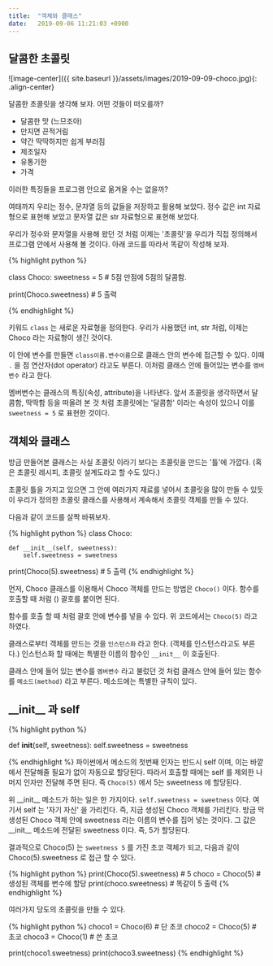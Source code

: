 ```yaml
---
title:  "객체와 클래스"
date:   2019-09-06 11:21:03 +0900
---
```


## 달콤한 초콜릿

![image-center]({{ site.baseurl }}/assets/images/2019-09-09-choco.jpg){: .align-center}

달콤한 초콜릿을 생각해 보자. 어떤 것들이 떠오를까?
* 달콤한 맛 (느므조아)
* 만지면 끈적거림
* 약간 딱딱하지만 쉽게 부러짐
* 제조일자
* 유통기한
* 가격

이러한 특징들을 프로그램 안으로 옮겨올 수는 없을까?

여태까지 우리는 정수, 문자열 등의 값들을 저장하고 활용해 보았다.
정수 값은 int 자료형으로 표현해 보았고 문자열 값은 str 자료형으로 표현해 보았다.

우리가 정수와 문자열을 사용해 왔던 것 처럼
이제는 '초콜릿'을 우리가 직접 정의해서 프로그램 안에서 사용해 볼 것이다.
아래 코드를 따라서 똑같이 작성해 보자.

{% highlight python %}

class Choco:
    sweetness = 5 # 5점 만점에 5점의 달콤함.

print(Choco.sweetness) # 5 출력

{% endhighlight %}

키워드 `class` 는 새로운 자료형을 정의한다. 우리가 사용했던 int, str
처럼, 이제는 Choco 라는 자료형이 생긴 것이다. 

이 안에 변수를 만들면
`class이름.변수이름`으로 클래스 안의 변수에 접근할 수 있다.
이때 `.` 을 점 연산자(dot operator) 라고도 부른다.
이처럼 클래스 안에 들어있는 변수를 `멤버변수` 라고 한다. 

멤버변수는 클래스의 특징(속성, attribute)을 나타낸다. 
앞서 초콜릿을 생각하면서 달콤함, 딱딱함 등을 떠올려 본 것 처럼
초콜릿에는 '달콤함' 이라는 속성이 있으니 이를 `sweetness = 5` 로 표현한 것이다. 


## 객체와 클래스
방금 만들어본 클래스는 사실 초콜릿 이라기 보다는 초콜릿을 만드는 '틀'에
가깝다. (혹은 초콜릿 레시피, 초콜릿 설계도라고 할 수도 있다.)

초콜릿 틀을 가지고 있으면 그 안에 여러가지 재료를 넣어서 초콜릿을 많이 만들 수 있듯이
우리가 정의한 초콜릿 클래스를 사용해서 계속해서 초콜릿 객체를 만들 수 있다.

다음과 같이 코드를 살짝 바꿔보자.

{% highlight python %}
class Choco:

    def __init__(self, sweetness):
        self.sweetness = sweetness

print(Choco(5).sweetness) # 5 출력
{% endhighlight %}

먼저, Choco 클래스를 이용해서 Choco 객체를 만드는 방법은 `Choco()` 이다.
함수를 호출할 때 처럼 () 괄호를 붙이면 된다.

함수를 호출 할 때 처럼 괄호 안에 변수를 넣을 수 있다. 위 코드에서는
`Choco(5)` 라고 하였다.

클래스로부터 객체를 만드는 것을 `인스턴스화` 라고 한다. (객체를 인스턴스라고도 부른다.) 
인스턴스화 할 때에는 특별한 이름의 함수인 `__init__` 이 호출된다.

클래스 안에 들어 있는 변수를 `멤버변수` 라고 불렀던 것 처럼 클래스 안에 들어 있는
함수를 `메소드(method)` 라고 부른다. 메소드에는 특별한 규칙이 있다.

## \_\_init\_\_ 과 self

{% highlight python %}

def __init__(self, sweetness):
    self.sweetness = sweetness

{% endhighlight %}
파이썬에서 메소드의 첫번째 인자는 반드시 self 이며, 이는 바깥에서 전달해줄 필요가 없이
자동으로 할당된다. 따라서 호출할 때에는 self 를 제외한 나머지 인자만 전달해 주면 된다.
즉 `Choco(5)` 에서 5는 sweetness 에 할당된다.

위 \_\_init\_\_ 메소드가 하는 일은 한 가지이다. `self.sweetness = sweetness` 이다.
여기서 self 는 '자기 자신' 을 가리킨다. 즉, 지금 생성된 Choco 객체를 가리킨다. 
방금 막 생성된 Choco 객체 안에 sweetness 라는 이름의
변수를 집어 넣는 것이다. 그 값은 \_\_init\_\_ 메소드에 전달된 sweetness 이다. 즉, 5가 할당된다.

결과적으로 Choco(5) 는 `sweetness 5` 를 가진 초코 객체가 되고, 다음과 같이
Choco(5).sweetness 로 접근 할 수 있다.

{% highlight python %}
print(Choco(5).sweetness) # 5
choco = Choco(5) # 생성된 객체를 변수에 할당
print(choco.sweetness) # 똑같이 5 출력
{% endhighlight %}

여러가지 당도의 초콜릿을 만들 수 있다.

{% highlight python %}
choco1 = Choco(6) # 단 초코
choco2 = Choco(5) # 초코
choco3 = Choco(1) # 쓴 초코

print(choco1.sweetness)
print(choco3.sweetness)
{% endhighlight %}














